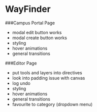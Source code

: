 # WayFinder
###Campus Portal Page
<ul>
	<li>modal edit button works</li>
	<li>modal create button works</li>
	<li>styling</li>
	<li>hover animations</li>
	<li>general transitions</li>
</ul>
###Editor Page
<ul>
	<li>put tools and layers into directives</li>
	<li>look into padding issue with canvas</li>
	<li>log undo</li>
	<li>styling</li>
	<li>hover animations</li>
	<li>general transitions</li>
	<li>favourite to category (dropdown menu)</li>
</ul>
